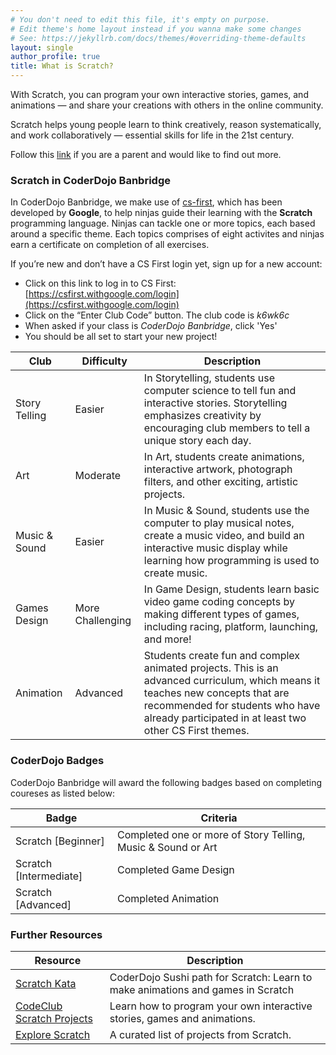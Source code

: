```yaml
---
# You don't need to edit this file, it's empty on purpose.
# Edit theme's home layout instead if you wanna make some changes
# See: https://jekyllrb.com/docs/themes/#overriding-theme-defaults
layout: single
author_profile: true
title: What is Scratch?
---
```

With Scratch, you can program your own interactive stories, games, and animations — and share your creations with others in the online community.

Scratch helps young people learn to think creatively, reason systematically, and work collaboratively — essential skills for life in the 21st century.

Follow this [link](https://scratch.mit.edu/parents/) if you are a parent and would like to find out more.

### Scratch in CoderDojo Banbridge

In CoderDojo Banbridge, we make use of [cs-first](https://cs-first.com), which has been developed by **Google**, to help ninjas guide their learning with the **Scratch** programming language. Ninjas can tackle one or more topics, each based around a specific theme. Each topics comprises of eight activites and ninjas earn a certificate on completion of all exercises.

If you’re new and don’t have a CS First login yet, sign up for a new account:

* Click on this link to log in to CS First:  [https://csfirst.withgoogle.com/login](https://csfirst.withgoogle.com/login)
* Click on the “Enter Club Code” button. The club code is *k6wk6c*
* When asked if your class is *CoderDojo Banbridge*, click 'Yes'
* You should be all set to start your new project!

| Club          | Difficulty       | Description                                                                                                                                                                                                                   |
|---------------|------------------|-------------------------------------------------------------------------------------------------------------------------------------------------------------------------------------------------------------------------------|
| Story Telling | Easier           | In Storytelling, students use computer science to tell fun and interactive stories. Storytelling emphasizes creativity by encouraging club members to tell a unique story each day.                                           |
| Art           | Moderate         | In Art, students create animations, interactive artwork, photograph filters, and other exciting, artistic projects.                                                                                                           |
| Music & Sound | Easier           | In Music & Sound, students use the computer to play musical notes, create a music video, and build an interactive music display while learning how programming is used to create music.                                       |
| Games Design  | More Challenging | In Game Design, students learn basic video game coding concepts by making different types of games, including racing, platform, launching, and more!                                                                          |
| Animation     | Advanced         | Students create fun and complex animated projects. This is an advanced curriculum, which means it teaches new concepts that are recommended for students who have already participated in at least two other CS First themes. |

### CoderDojo Badges

CoderDojo Banbridge will award the following badges based on completing coureses as listed below:

| Badge                  	| Criteria                                                     	|
|------------------------	|--------------------------------------------------------------	|
| Scratch [Beginner]     	| Completed one or more of Story Telling, Music & Sound or Art 	|
| Scratch [Intermediate] 	| Completed Game Design                                        	|
| Scratch [Advanced]     	| Completed Animation                                          	|

### Further Resources

| Resource                                                                 	| Description                                                                     	|
|--------------------------------------------------------------------------	|---------------------------------------------------------------------------------	|
| [Scratch Kata](http://kata.coderdojo.com/wiki/Scratch_Path)              	| CoderDojo Sushi path for Scratch: Learn to make animations and games in Scratch 	|
| [CodeClub Scratch Projects](https://codeclubprojects.org/en-GB/scratch/) 	| Learn how to program your own interactive stories, games and animations.        	|
| [Explore Scratch](https://scratch.mit.edu/explore/projects/all)          	| A curated list of projects from Scratch.                                        	|
